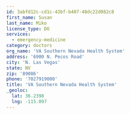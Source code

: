 ```yaml
---
id: 3abfd12c-cd1c-43bf-b407-40dc22d082c8
first_name: Susan
last_name: Miko
license_type: DO
services:
  - emergency-medicine
category: doctors
org_name: 'VA Southern Nevada Health System'
address: '6900 N. Pecos Road'
city: 'N. Las Vegas'
state: NV
zip: '89086'
phone: '7027919000'
title: 'VA Southern Nevada Health System'
_geoloc:
  lat: 36.2398
  lng: -115.097
---
```

